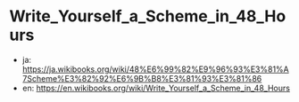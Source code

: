 # Write_Yourself_a_Scheme_in_48_Hours

- ja: https://ja.wikibooks.org/wiki/48%E6%99%82%E9%96%93%E3%81%A7Scheme%E3%82%92%E6%9B%B8%E3%81%93%E3%81%86
- en: https://en.wikibooks.org/wiki/Write_Yourself_a_Scheme_in_48_Hours
